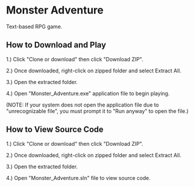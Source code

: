 # Monster Adventure
Text-based RPG game.

## How to Download and Play
1.) Click "Clone or download" then click "Download ZIP".

2.) Once downloaded, right-click on zipped folder and select Extract All.

3.) Open the extracted folder.

4.) Open "Monster_Adventure.exe" application file to begin playing.

(NOTE: If your system does not open the application file due to "unrecognizable file", you must prompt it to "Run anyway" to open the file.)

## How to View Source Code
1.) Click "Clone or download" then click "Download ZIP".

2.) Once downloaded, right-click on zipped folder and select Extract All.

3.) Open the extracted folder.

4.) Open "Monster_Adventure.sln" file to view source code.
